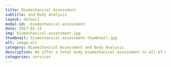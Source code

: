 ```yaml
---
title: Biomechanical Assessment
subtitle: and Body Analysis
layout: default
modal-id: -biomechanical-assessment
date: 2017-01-15
img: biomechanical-assessment.jpg
thumbnail: biomechanical-assessment-thumbnail.jpg
alt: image-alt
category: Biomechanical Assessment and Body Analysis
description: We offer a total body biomechanical assessment to all of our patients. We will evaluate you from you’re your toes to your nose and regardless of diagnosis or injury, we seek to not only find the source of the pain or injury, but also the cause. This unique approach was developed by Gary Gray and the Gray Institute and allows our therapists to serve our patients not only to help them in the short term, but to guide them with principles, strategies, and techniques that will benefit their long term health. We strive to assess, treat, and train the body in the most authentic and functional positions to set the body up for success.
categories: services
---
```

